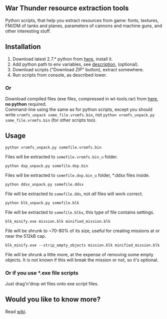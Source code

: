 ## War Thunder resource extraction tools

Python scripts, that help you extract resources from game: fonts, textures, FM/DM of tanks and planes, parameters of cannons and machine guns, and other interesting stuff.

## Installation
1. Download latest 2.7.* python from [here](https://www.python.org/downloads/), install it.
2. Add python path to env variables, see [description](https://docs.python.org/2/using/windows.html#excursus-setting-environment-variables), (optional).
3. Download scripts ("Download ZIP" button), extract somewhere.
4. Run scripts from console, as described lower.

### Or

Download compiled files (exe files, compressed in wt-tools.rar) from [here](https://github.com/klensy/wt-tools/releases), **no python** required.  
Command-line using the same as for python scripts, except you should write `vromfs_unpack some_file.vromfs.bin`, not `python vromfs_unpack.py some_file.vromfs.bin` (for other scripts too).

## Usage

    python vromfs_unpack.py somefile.vromfs.bin
Files will be extracted to `somefile.vromfs.bin_u` folder.

    python dxp_unpack.py somefile.dxp.bin
Files will be extracted to `somefile.dxp.bin_u` folder, *.ddsx files inside.

    python ddsx_unpack.py somefile.ddsx
File will be extracted to `somefile.dds`, not *all* files will work correct.

    python blk_unpack.py somefile.blk
File will be extracted to `somefile.blkx`, this type of file contains settings.

    blk_minify.exe mission.blk minified_mission.blk
File will be shrunk to ~70-80% of its size, useful for creating missions at or near the 512kB cap.

    blk_minify.exe --strip_empty_objects mission.blk minified_mission.blk
File will be shrunk a little more, at the expense of removing some empty objects. It is not known if this will break the mission or not, so it's optional.

### Or if you use *.exe file scripts

Just drag'n'drop wt files onto exe script files.


##  Would you like to know more?
Read [wiki](https://github.com/klensy/wt-tools/wiki).
